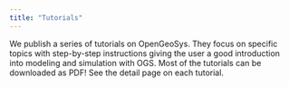```yaml
---
title: "Tutorials"
---
```


We publish a series of tutorials on OpenGeoSys. They focus on specific topics with step-by-step instructions giving the user a good introduction into modeling and simulation with OGS. Most of the tutorials can be downloaded as PDF! See the detail page on each tutorial.
